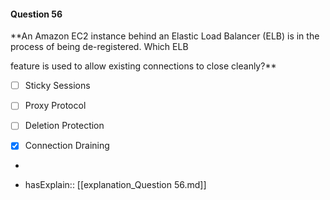 #### Question  56

**An Amazon EC2 instance behind an Elastic Load Balancer (ELB) is in the process of being de-registered. Which ELB

feature is used to allow existing connections to close cleanly?**

- [ ] Sticky Sessions

- [ ] Proxy Protocol

- [ ] Deletion Protection

- [x] Connection Draining

*

- hasExplain:: [[explanation_Question  56.md]]
